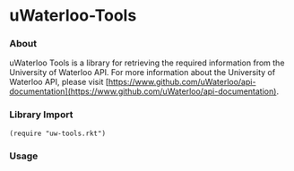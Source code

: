 # uWaterloo-Tools
### About
uWaterloo Tools is a library for retrieving the required information from the University of Waterloo API. For more information about the University of Waterloo API, please visit [https://www.github.com/uWaterloo/api-documentation](https://www.github.com/uWaterloo/api-documentation).

### Library Import
```Racket
(require "uw-tools.rkt")
```

### Usage

